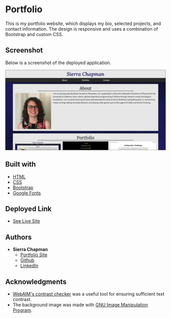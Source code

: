 # Portfolio

This is my portfolio website, which displays my bio, selected projects, and contact information. The design is responsive and uses a combination of Bootstrap and custom CSS.

## Screenshot

Below is a screenshot of the deployed application.

![Demonstration of the scheduling application](assets/images/portfolio-screenshot.png)

## Built with

* [HTML](https://developer.mozilla.org/en-US/docs/Web/HTML)
* [CSS](https://developer.mozilla.org/en-US/docs/Web/CSS)
* [Bootstrap](https://getbootstrap.com/)
* [Google Fonts](https://fonts.google.com/)

## Deployed Link

* [See Live Site](https://sierrachapman.github.io/updated-portfolio/)

## Authors

* **Sierra Chapman** 
    - [Portfolio Site](https://sierrachapman.github.io/updated-portfolio/)
    - [Github](https://github.com/SierraChapman)
    - [LinkedIn](https://www.linkedin.com/in/sierra-chapman)

## Acknowledgments

* [WebAIM's contrast checker](https://webaim.org/resources/contrastchecker/) was a useful tool for ensuring sufficient text contrast.
* The background image was made with [GNU Image Manipulation Program](https://www.gimp.org/).